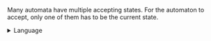 Many automata have multiple accepting states. For the automaton to accept, 
only one of them has to be the current state. 

<details markdown>
    <summary>Language</summary>
    This automaton accepts the language recognised by:

```text
ab + a
```
</details>